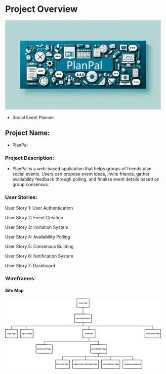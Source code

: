 # Project Overview

![PlanPal banner](<planpal banner.png>)

- Social Event Planner

## Project Name:

- PlanPal

### Project Description:

- PlanPal is a web-based application that helps groups of friends plan social events. Users can propose event ideas, invite friends, gather availability feedback through polling, and finalize event details based on group consensus.

### User Stories:

<!-- TODO - Create table of user stories -->

User Story 1: User Authentication

User Story 2: Event Creation

User Story 3: Invitation System

User Story 4: Availability Polling

User Story 5: Consensus Building

User Story 6: Notification System

User Story 7: Dashboard

### Wireframes:

#### Site Map

![site map](site-map.png)
